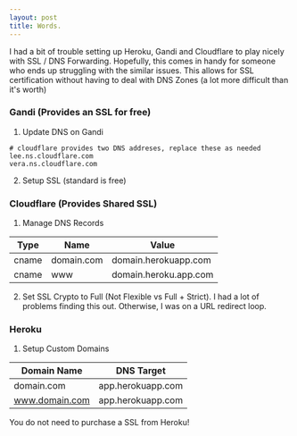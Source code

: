 ```yaml
---
layout: post
title: Words.
---
```

I had a bit of trouble setting up Heroku, Gandi and Cloudflare to play nicely with SSL / DNS Forwarding. Hopefully, this comes in handy for someone who ends up struggling with the similar issues. This allows for SSL certification without having to deal with DNS Zones (a lot more difficult than it's worth)

### Gandi (Provides an SSL for free)

1. Update DNS on Gandi

~~~
# cloudflare provides two DNS addreses, replace these as needed
lee.ns.cloudflare.com
vera.ns.cloudflare.com
~~~

2. Setup SSL (standard is free)

### Cloudflare (Provides Shared SSL)

1. Manage DNS Records

| Type  | Name       | Value                 |
|-------|------------|-----------------------|
| cname | domain.com | domain.herokuapp.com  |
| cname | www        | domain.heroku.app.com |

2. Set SSL Crypto to Full (Not Flexible vs Full + Strict). I had a lot of problems finding this out. Otherwise, I was on a URL redirect loop.

### Heroku
1. Setup Custom Domains

| Domain Name | DNS Target |
| ---| ---|
| domain.com | app.herokuapp.com |
| www.domain.com | app.herokuapp.com |

You do not need to purchase a SSL from Heroku!

